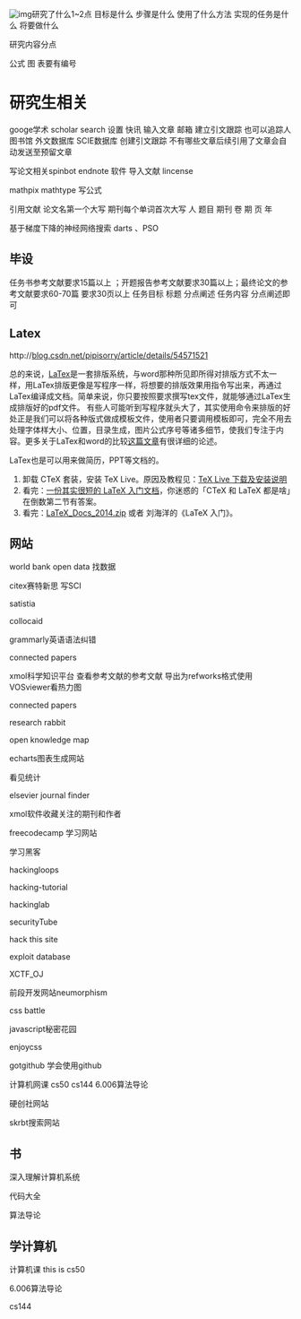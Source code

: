 ![img](D:\hp\桌面\研究.assets\9`LYYL8CSEWB69K%]3JUTL.png)研究了什么1~2点  目标是什么  步骤是什么 使用了什么方法  实现的任务是什么  将要做什么

研究内容分点

  公式  图 表要有编号

# 研究生相关

 googe学术    scholar search      设置 快讯   输入文章 邮箱     建立引文跟踪  也可以追踪人     图书馆 外文数据库 SCIE数据库 创建引文跟踪 不有哪些文章后续引用了文章会自动发送至预留文章 

 写论文相关spinbot    endnote 软件 导入文献    lincense

 mathpix   mathtype 写公式

 引用文献 论文名第一个大写   期刊每个单词首次大写  人 题目 期刊 卷 期 页 年 

  基于梯度下降的神经网络搜索    darts   、PSO

##  毕设

任务书参考文献要求15篇以上 ；开题报告参考文献要求30篇以上；最终论文的参考文献要求60-70篇  要求30页以上   任务目标  标题 分点阐述 任务内容 分点阐述即可 

## Latex     

http://[blog.csdn.net/pipisorry/article/details/54571521](http://blog.csdn.net/pipisorry/article/details/54571521) 

总的来说，[LaTex](https://so.csdn.net/so/search?q=LaTex&spm=1001.2101.3001.7020)是一套排版系统，与word那种所见即所得对排版方式不太一样，用LaTex排版更像是写程序一样，将想要的排版效果用指令写出来，再通过LaTex编译成文档。简单来说，你只要按照要求撰写tex文件，就能够通过LaTex生成排版好的pdf文件。
有些人可能听到写程序就头大了，其实使用命令来排版的好处正是我们可以将各种版式做成模板文件，使用者只要调用模板即可，完全不用去处理字体样大小、位置，目录生成，图片公式序号等诸多细节，使我们专注于内容。更多关于LaTex和word的比较[这篇文章](http://zzg34b.w3.c361.com/homepage/compareWord.htm)有很详细的论述。

LaTex也是可以用来做简历，PPT等文档的。

1. 卸载 CTeX 套装，安装 TeX Live。原因及教程见：[TeX Live 下载及安装说明](https://link.zhihu.com/?target=https%3A//liam.page/texlive/)
2. 看完：[一份其实很短的 LaTeX 入门文档](https://link.zhihu.com/?target=https%3A//liam.page/2014/09/08/latex-introduction/)，你迷惑的「CTeX 和 LaTeX 都是啥」在倒数第二节有答案。
3. 看完：[LaTeX_Docs_2014.zip](https://link.zhihu.com/?target=https%3A//liam.page/attachment/attachment/LaTeX-useful-tools/LaTeX_Docs_2014.zip) 或者 刘海洋的《LaTeX 入门》。

##  网站

world bank open data  找数据

 citex赛特新思 写SCI 

 satistia 

 collocaid 

 grammarly英语语法纠错 

 connected papers 

 xmol科学知识平台  查看参考文献的参考文献     导出为refworks格式使用VOSviewer看热力图 

 connected papers 

 research rabbit 

 open knowledge map 

 echarts图表生成网站 

看见统计

 elsevier journal finder   

 xmol软件收藏关注的期刊和作者 

freecodecamp  学习网站

学习黑客

 hackingloops 

 hacking-tutorial 

 hackinglab 

 securityTube 

 hack this site 

 exploit database 

 XCTF_OJ 

 前段开发网站neumorphism

 css battle 

 javascript秘密花园 

 enjoycss 

 gotgithub  学会使用github 

 计算机网课 cs50 cs144 6.006算法导论

 硬创社网站 

 skrbt搜索网站 

## 书

 深入理解计算机系统 

 代码大全 

 算法导论 



## 学计算机

 计算机课 this is cs50   

 6.006算法导论 

 cs144 